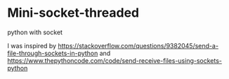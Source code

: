 # Mini-socket-threaded
python with socket 

I was inspired by https://stackoverflow.com/questions/9382045/send-a-file-through-sockets-in-python and https://www.thepythoncode.com/code/send-receive-files-using-sockets-python
